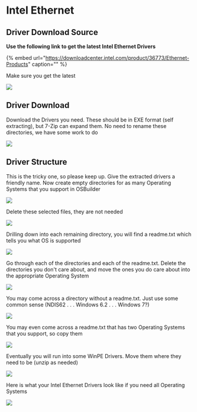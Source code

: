 # Intel Ethernet

## Driver Download Source

**Use the following link to get the latest Intel Ethernet Drivers**

{% embed url="https://downloadcenter.intel.com/product/36773/Ethernet-Products" caption="" %}

Make sure you get the latest

![](../../../.gitbook/assets/image%20%287%29.png)

## Driver Download

Download the Drivers you need. These should be in EXE format \(self extracting\), but 7-Zip can expand them. No need to rename these directories, we have some work to do

![](../../../.gitbook/assets/image%20%288%29.png)

## Driver Structure

This is the tricky one, so please keep up. Give the extracted drivers a friendly name. Now create empty directories for as many Operating Systems that you support in OSBuilder

![](../../../.gitbook/assets/image%20%2868%29.png)

Delete these selected files, they are not needed

![](../../../.gitbook/assets/image%20%2898%29.png)

Drilling down into each remaining directory, you will find a readme.txt which tells you what OS is supported

![](../../../.gitbook/assets/image%20%28104%29.png)

Go through each of the directories and each of the readme.txt. Delete the directories you don't care about, and move the ones you do care about into the appropriate Operating System

![](../../../.gitbook/assets/image%20%2861%29.png)

You may come across a directory without a readme.txt. Just use some common sense \(NDIS62 . . . Windows 6.2 . . . Windows 7?\)

![](../../../.gitbook/assets/image%20%2818%29.png)

You may even come across a readme.txt that has two Operating Systems that you support, so copy them

![](../../../.gitbook/assets/image%20%28189%29.png)

Eventually you will run into some WinPE Drivers. Move them where they need to be \(unzip as needed\)

![](../../../.gitbook/assets/image%20%28169%29.png)

Here is what your Intel Ethernet Drivers look like if you need all Operating Systems

![](../../../.gitbook/assets/image%20%2845%29.png)

